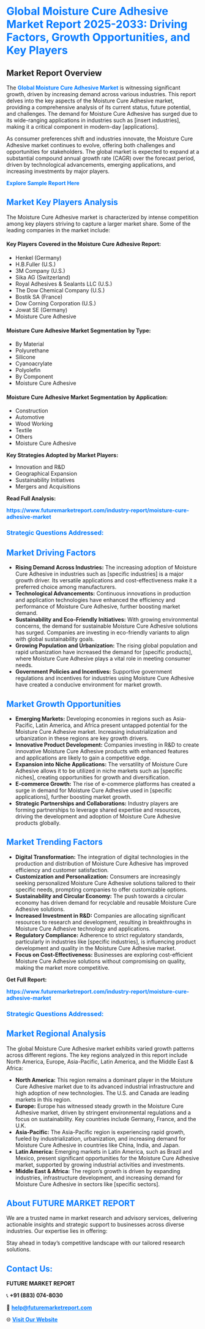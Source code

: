 <h1 style="color: #007BFF;">Global Moisture Cure Adhesive Market Report 2025-2033: Driving Factors, Growth Opportunities, and Key Players</h1>

<section id="overview">
<h2>Market Report Overview</h2>
<p>The <a href="https://www.futuremarketreport.com/industry-report/moisture-cure-adhesive-market" style="color: #007BFF; text-decoration: none;"><strong>Global Moisture Cure Adhesive Market</strong></a> is witnessing significant growth, driven by increasing demand across various industries. This report delves into the key aspects of the Moisture Cure Adhesive market, providing a comprehensive analysis of its current status, future potential, and challenges. The demand for Moisture Cure Adhesive has surged due to its wide-ranging applications in industries such as [insert industries], making it a critical component in modern-day [applications].</p>
<p>As consumer preferences shift and industries innovate, the Moisture Cure Adhesive market continues to evolve, offering both challenges and opportunities for stakeholders. The global market is expected to expand at a substantial compound annual growth rate (CAGR) over the forecast period, driven by technological advancements, emerging applications, and increasing investments by major players.</p>
</section>

<section id="overview">
<p><a href="https://www.futuremarketreport.com/request-sample/reportId=100132" style="color: #007BFF; text-decoration: none;"><strong>Explore Sample Report Here</strong></a></p>
</section>

<section id="key-players">
<h2 style="color: #007BFF;">Market Key Players Analysis</h2>
<p>The Moisture Cure Adhesive market is characterized by intense competition among key players striving to capture a larger market share. Some of the leading companies in the market include:</p>
<h4>Key Players Covered in the Moisture Cure Adhesive Report:</h4>
<ul><li>Henkel (Germany)</li><li>H.B.Fuller (U.S.)</li><li>3M Company (U.S.)</li><li>Sika AG (Switzerland)</li><li>Royal Adhesives &amp; Sealants LLC (U.S.)</li><li>The Dow Chemical Company (U.S.)</li><li>Bostik SA (France)</li><li>Dow Corning Corporation (U.S.)</li><li>Jowat SE (Germany)</li><li>Moisture Cure Adhesive</li></ul>
<h4>Moisture Cure Adhesive Market Segmentation by Type:</h4>
<ul><li>By Material</li><li>Polyurethane</li><li>Silicone</li><li>Cyanoacrylate</li><li>Polyolefin</li><li>By Component</li><li>Moisture Cure Adhesive</li></ul>

<h4>Moisture Cure Adhesive Market Segmentation by Application:</h4>
<ul><li>Construction</li><li>Automotive</li><li>Wood Working</li><li>Textile</li><li>Others</li><li>Moisture Cure Adhesive</li></ul>
<p><strong>Key Strategies Adopted by Market Players:</strong></p>
<ul>
<li>Innovation and R&D</li>
<li>Geographical Expansion</li>
<li>Sustainability Initiatives</li>
<li>Mergers and Acquisitions</li>
</ul>
</section>

<section>
<p><strong>Read Full Analysis: </strong></p><a href="https://www.futuremarketreport.com/industry-report/moisture-cure-adhesive-market" style="color: #007BFF; text-decoration: none;"><strong>https://www.futuremarketreport.com/industry-report/moisture-cure-adhesive-market</strong></a>
<h3 style="color: #007BFF;">Strategic Questions Addressed:</h3>
</section>

<section id="driving-factors">
<h2 style="color: #007BFF;">Market Driving Factors</h2>
<ul>
<li><strong>Rising Demand Across Industries:</strong> The increasing adoption of Moisture Cure Adhesive in industries such as [specific industries] is a major growth driver. Its versatile applications and cost-effectiveness make it a preferred choice among manufacturers.</li>
<li><strong>Technological Advancements:</strong> Continuous innovations in production and application technologies have enhanced the efficiency and performance of Moisture Cure Adhesive, further boosting market demand.</li>
<li><strong>Sustainability and Eco-Friendly Initiatives:</strong> With growing environmental concerns, the demand for sustainable Moisture Cure Adhesive solutions has surged. Companies are investing in eco-friendly variants to align with global sustainability goals.</li>
<li><strong>Growing Population and Urbanization:</strong> The rising global population and rapid urbanization have increased the demand for [specific products], where Moisture Cure Adhesive plays a vital role in meeting consumer needs.</li>
<li><strong>Government Policies and Incentives:</strong> Supportive government regulations and incentives for industries using Moisture Cure Adhesive have created a conducive environment for market growth.</li>
</ul>
</section>

<section id="growth-opportunities">
<h2 style="color: #007BFF;">Market Growth Opportunities</h2>
<ul>
<li><strong>Emerging Markets:</strong> Developing economies in regions such as Asia-Pacific, Latin America, and Africa present untapped potential for the Moisture Cure Adhesive market. Increasing industrialization and urbanization in these regions are key growth drivers.</li>
<li><strong>Innovative Product Development:</strong> Companies investing in R&D to create innovative Moisture Cure Adhesive products with enhanced features and applications are likely to gain a competitive edge.</li>
<li><strong>Expansion into Niche Applications:</strong> The versatility of Moisture Cure Adhesive allows it to be utilized in niche markets such as [specific niches], creating opportunities for growth and diversification.</li>
<li><strong>E-commerce Growth:</strong> The rise of e-commerce platforms has created a surge in demand for Moisture Cure Adhesive used in [specific applications], further boosting market growth.</li>
<li><strong>Strategic Partnerships and Collaborations:</strong> Industry players are forming partnerships to leverage shared expertise and resources, driving the development and adoption of Moisture Cure Adhesive products globally.</li>
</ul>
</section>

<section id="trending-factors">
<h2 style="color: #007BFF;">Market Trending Factors</h2>
<ul>
<li><strong>Digital Transformation:</strong> The integration of digital technologies in the production and distribution of Moisture Cure Adhesive has improved efficiency and customer satisfaction.</li>
<li><strong>Customization and Personalization:</strong> Consumers are increasingly seeking personalized Moisture Cure Adhesive solutions tailored to their specific needs, prompting companies to offer customizable options.</li>
<li><strong>Sustainability and Circular Economy:</strong> The push towards a circular economy has driven demand for recyclable and reusable Moisture Cure Adhesive solutions.</li>
<li><strong>Increased Investment in R&D:</strong> Companies are allocating significant resources to research and development, resulting in breakthroughs in Moisture Cure Adhesive technology and applications.</li>
<li><strong>Regulatory Compliance:</strong> Adherence to strict regulatory standards, particularly in industries like [specific industries], is influencing product development and quality in the Moisture Cure Adhesive market.</li>
<li><strong>Focus on Cost-Effectiveness:</strong> Businesses are exploring cost-efficient Moisture Cure Adhesive solutions without compromising on quality, making the market more competitive.</li>
</ul>
</section>

<section>
<p><strong>Get Full Report: </strong></p><a href="https://www.futuremarketreport.com/industry-report/moisture-cure-adhesive-market" style="color: #007BFF; text-decoration: none;"><strong>https://www.futuremarketreport.com/industry-report/moisture-cure-adhesive-market</strong></a>
<h3 style="color: #007BFF;">Strategic Questions Addressed:</h3>
</section>


<section id="regional-analysis">
<h2 style="color: #007BFF;">Market Regional Analysis</h2>
<p>The global Moisture Cure Adhesive market exhibits varied growth patterns across different regions. The key regions analyzed in this report include North America, Europe, Asia-Pacific, Latin America, and the Middle East & Africa:</p>
<ul>
<li><strong>North America:</strong> This region remains a dominant player in the Moisture Cure Adhesive market due to its advanced industrial infrastructure and high adoption of new technologies. The U.S. and Canada are leading markets in this region.</li>
<li><strong>Europe:</strong> Europe has witnessed steady growth in the Moisture Cure Adhesive market, driven by stringent environmental regulations and a focus on sustainability. Key countries include Germany, France, and the U.K.</li>
<li><strong>Asia-Pacific:</strong> The Asia-Pacific region is experiencing rapid growth, fueled by industrialization, urbanization, and increasing demand for Moisture Cure Adhesive in countries like China, India, and Japan.</li>
<li><strong>Latin America:</strong> Emerging markets in Latin America, such as Brazil and Mexico, present significant opportunities for the Moisture Cure Adhesive market, supported by growing industrial activities and investments.</li>
<li><strong>Middle East & Africa:</strong> The region’s growth is driven by expanding industries, infrastructure development, and increasing demand for Moisture Cure Adhesive in sectors like [specific sectors].</li>
</ul>
</section>

<footer>
<h2 style="color: #007BFF;">About FUTURE MARKET REPORT</h2>
<p>We are a trusted name in market research and advisory services, delivering actionable insights and strategic support to businesses across diverse industries. Our expertise lies in offering:</p>

<p>Stay ahead in today’s competitive landscape with our tailored research solutions.</p>

<h2 style="color: #007BFF;">Contact Us:</h2>
<p><strong>FUTURE MARKET REPORT</strong></p>
<p>📞 <strong>+91 (883) 074-8030</strong></p>
<p>📧 <strong><a href="mailto:help@futuremarketreport.com" style="color: #007BFF;">help@futuremarketreport.com</a></strong></p>
<p>🌐 <strong><a href="https://www.futuremarketreport.com/" style="color: #007BFF;">Visit Our Website</a></strong></p>
</footer>